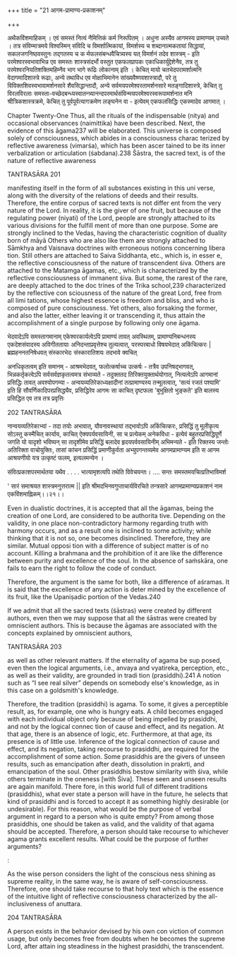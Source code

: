 +++
title = "21 आगम-प्रामाण्य-प्रकाशनम्"

+++

अथैकविंशमाहिकम् । एवं समस्तं नित्यं नैमित्तिकं कर्म निरूपितम् । अधुना अस्यैव आगमस्य प्रामाण्यम् उच्यते । तत्र संविम्मात्रमये विश्वस्मिन् संविदि च विमर्शात्मिकायां, विमर्शस्य च शब्दानात्मकतायां सिद्धायां, सकलजगनिष्ठवस्तुनः तद्गतस्य च क र्मफलसंबन्धवैचित्र्यस्य यत् विमर्शनं तदेव शास्त्रम् - इति परमेश्वरस्वभावाभिन्न एव समस्तः शास्त्रसंदर्भो वस्तुत एकफलप्रापकः एकाधिकार्युद्देशेनैव, तत्र तु परमेश्वरनियतिशक्तिमहिम्नैव भाग भागे रूढिः लोकानाम् इति । केचित् मायो चतभेदपरामर्शात्मनि वेदागमादिशास्त्रे रूढाः, अन्ये तथाविध एव मोक्षाभिमानेन सांख्यवैष्णवशास्त्रादौ, परे तु विविक्तशिवस्वभावामर्शनसारे शैवसिद्धान्तादौ, अन्ये सर्वमयपरमेश्वरतामर्शनसारे मतङ्गादिशास्त्रे, केचित् तु विरलविरलाः समस्ता-वच्छेदबन्ध्यस्वातन्त्र्यानन्दपरमार्थसंविन्मयपरमेश्वरस्वरूपामर्शनात मनि श्रीत्रिकशास्त्रक्रमे, केचित् तु पूर्वपूर्वत्यागक्रमेण लङ्घनेन वा - इत्येवम् एकफलसिद्धिः एकस्मादेव आगमात् । 

Chapter Twenty-One Thus, all the rituals of the indispensable (nitya) and occasional observances (naimittika) have been described. Next, the evidence of this āgama237 will be elaborated. This universe is composed solely of consciousness, which abides in a consciousness charac terized by reflective awareness (vimarśa), which has been ascer tained to be its inner verbalization or articulation (śabdana).238 Šāstra, the sacred text, is of the nature of reflective awareness 

TANTRASĀRA 201 

manifesting itself in the form of all substances existing in this uni verse, along with the diversity of the relations of deeds and their results. Therefore, the entire corpus of sacred texts is not differ ent from the very nature of the Lord. In reality, it is the giver of one fruit, but because of the regulating power (niyati) of the Lord, people are strongly attached to its various divisions for the fulfill ment of more than one purpose. Some are strongly inclined to the Vedas, having the characteristic cognition of duality born of māyā Others who are also like them are strongly attached to Sāmkhya and Vaisnava doctrines with erroneous notions concerning libera tion. Still others are attached to Saiva Siddhanta, etc., which is, in esser e, the reflective consciousness of the nature of transcendent śiva. Others are attached to the Matamga āgamas, etc., which is characterized by the reflective consciousness of immanent śiva. But some, the rarest of the rare, are deeply attached to the doc trines of the Trika school,239 characterized by the reflective con sciousness of the nature of the great Lord, free from all limi tations, whose highest essence is freedom and bliss, and who is composed of pure consciousness. Yet others, also forsaking the former, and also the latter, either leaving it or transcending it, thus attain the accomplishment of a single purpose by following only one āgama. 

भेदवादेऽपि समस्तागमानाम् एकेश्वरकार्यत्वेऽपि प्रामाण्यं तावत् अवस्थितम्, प्रामाण्यनिबन्धनस्य एकदेशसंवादस्य अविगीततायाः अनिदन्ताप्रवृत्तेश्च तुल्यत्वात्, परस्परबाधो विषयभेदात् अकिंचित्करः | ब्रह्महननतनिषेधवत् संस्कारभेदः संस्कारातिशयः तदभावे क्वचित् 

अनधिकृतत्वम् इति समानम् - आश्रमभेदवत्, फलोत्कर्षाच्च उत्कर्षः - तत्रैव उपनिषद्भागवत्, भिन्नकर्तृकत्वेऽपि सर्वसर्वज्ञकृतत्वमत्र संभाव्यते - तदुक्ततद तिरिक्तयुक्तार्थयोगात्, नित्यत्वेऽपि आगमानां प्रसिद्धिः तावत् अवश्योपगम्या - अन्वयव्यतिरेकाध्यक्षादीनां तत्प्रामाण्यस्य तन्मूलत्वात्, ‘सत्यं रजतं पश्यामि' इति हि सौवर्णिकादिपरप्रसिद्ध्यैव, प्रसिद्धिरेव आगमः सा काचित् दृष्टफला 'बुभुक्षितो भुङ्कते' इति बालस्य प्रसिद्धित एव तत्र तत्र प्रवृत्तिः 

202 TANTRASĀRA 

नान्वयव्यतिरेकाभ्यां - तदा तयोः अभावात्, यौवनावस्थायां तद्भावोऽपि अकिंचित्करः, प्रसिद्धिं तु मूलीकृत्य सोऽस्तु कस्मैचित् कार्याय, काचित् ऐक्यपर्यवसायिनी, सा च प्रत्येकम् अनेकविधा - इत्येवं बहुतरप्रसिद्धिपूर्णे जगति यो यादृशो भविष्यन् सा तादृशीमेव प्रसिद्धिं बलादेव हृदयपर्ववसायिनीम् अभिमन्यते - इति रिक्तस्य जन्तोः अतिरिक्ता वाचोयुक्तिः, तासां कांचन प्रसिद्धिं प्रमाणीकुर्वता अभ्युपगन्तव्यमेव आगमप्रामाण्यम इति स आगम आश्रयणीयो यत्र उत्कृष्टं फलम्, इत्यलमन्येन । 

संवित्प्रकाशपरमार्थतया यथैव . . . . भात्यामृशत्यपि तथेति विवेचयन्तः। .... सन्तः समस्तमयचित्प्रतिभाविमर्श 

' सारं समाश्रयत शास्त्रमनुत्तरात्म || इति श्रीमदभिनवगुप्ताचार्यविरचिते तन्त्रसारे आगमप्रामाण्यप्रकाशनं नाम एकविंशमाह्निकम्।।२१।। 

Even in dualistic doctrines, it is accepted that all the āgamas, being the creation of one Lord, are considered to be authorita tive. Depending on the validity, in one place non-contradictory harmony regarding truth with harmony occurs, and as a result one is inclined to some activity; while thinking that it is not so, one becomes disinclined. Therefore, they are similar. Mutual opposi tion with a difference of subject matter is of no account. Killing a brahmana and the prohibition of it are like the difference between purity and excellence of the soul. In the absence of saṁskāra, one fails to earn the right to follow the code of conduct. 

Therefore, the argument is the same for both, like a difference of aśramas. It is said that the excellence of any action is deter mined by the excellence of its fruit, like the Upaniṣadic portion of the Vedas.240 

If we admit that all the sacred texts (śāstras) were created by different authors, even then we may suppose that all the śāstras were created by omniscient authors. This is because the āgamas are associated with the concepts explained by omniscient authors, 

TANTRASĀRA 203 

as well as other relevant matters. If the eternality of agama be sup posed, even then the logical arguments, i.e., anvaya and vyatireka, perception, etc., as well as their validity, are grounded in tradi tion (prasiddhi).241 A notion such as “I see real silver” depends on somebody else's knowledge, as in this case on a goldsmith's knowledge. 

Therefore, the tradition (prasiddhi) is agama. To some, it gives a perceptible result, as, for example, one who is hungry eats. A child becomes engaged with each individual object only because of being impelled by prasiddhi, and not by the logical connec tion of cause and effect, and its negation. At that age, there is an absence of logic, etc. Furthermore, at that age, its presence is of little use. Inference of the logical connection of cause and effect, and its negation, taking recourse to prasiddhi, are required for the accomplishment of some action. Some prasiddhis are the givers of unseen results, such as emancipation after death, dissolution in prakrti, and emancipation of the soul. Other prasiddhis bestow similarity with śiva, while others terminate in the oneness [with Śiva]. These seen and unseen results are again manifold. There fore, in this world full of different traditions (prasiddhis), what ever state a person will have in the future, he selects that kind of prasiddhi and is forced to accept it as something highly desirable (or undesirable). For this reason, what would be the purpose of verbal argument in regard to a person who is quite empty? From among those prasiddhis, one should be taken as valid, and the validity of that agama should be accepted. Therefore, a person should take recourse to whichever agama grants excellent results. What could be the purpose of further arguments? 

: 

As the wise person considers the light of the conscious ness shining as supreme reality, in the same way, he is aware of self-consciousness. Therefore, one should take recourse to that holy text which is the essence of the intuitive light of reflective consciousness characterized by the all-inclusiveness of anuttara. 

204 TANTRASĀRA 

A person exists in the behavior devised by his own con viction of common usage, but only becomes free from doubts when he becomes the supreme Lord, after attain ing steadiness in the highest prasiddhi, the transcendent. 
